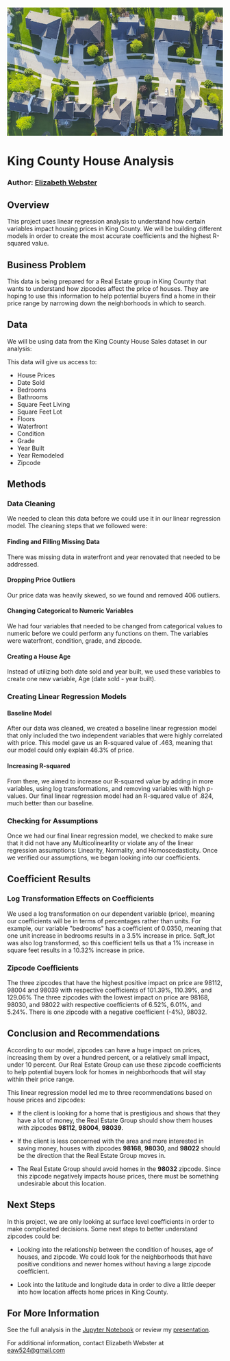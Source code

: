 ![House Picture](https://github.com/elizabeth524/dsc-phase-2-project-v2-3/blob/main/Images/preservingcommunityandfairchoice.jpg)

# King County House Analysis

### Author: [Elizabeth Webster](https://github.com/elizabeth524)

## Overview

This project uses linear regression analysis to understand how certain variables impact housing prices in King County. We will be building different models in order to create the most accurate coefficients and the highest R-squared value.

## Business Problem

This data is being prepared for a Real Estate group in King County that wants to understand how zipcodes affect the price of houses.  They are hoping to use this information to help potential buyers find a home in their price range by narrowing down the neighborhoods in which to search. 

## Data

We will be using data from the King County House Sales dataset in our analysis:

This data will give us access to:
* House Prices
* Date Sold
* Bedrooms
* Bathrooms
* Square Feet Living
* Square Feet Lot
* Floors
* Waterfront
* Condition
* Grade
* Year Built
* Year Remodeled
* Zipcode

## Methods

### Data Cleaning

We needed to clean this data before we could use it in our linear regression model.  The cleaning steps that we followed were:

#### Finding and Filling Missing Data
There was missing data in waterfront and year renovated that needed to be addressed.
#### Dropping Price Outliers
Our price data was heavily skewed, so we found and removed 406 outliers.
#### Changing Categorical to Numeric Variables
We had four variables that needed to be changed from categorical values to numeric before we could perform any functions on them.  The variables were waterfront, condition, grade, and zipcode.
#### Creating a House Age
Instead of utilizing both date sold and year built, we used these variables to create one new variable, Age (date sold - year built).

### Creating Linear Regression Models

#### Baseline Model
After our data was cleaned, we created a baseline linear regression model that only included the two independent variables that were highly correlated with price.  This model gave us an R-squared value of .463, meaning that our model could only explain 46.3% of price.
#### Increasing R-squared
From there, we aimed to increase our R-squared value by adding in more variables, using log transformations, and removing variables with high p-values.  Our final linear regression model had an R-squared value of .824, much better than our baseline.

### Checking for Assumptions

Once we had our final linear regression model, we checked to make sure that it did not have any Multicolinearlity or violate any of the linear regression assumptions: Linearity, Normality, and Homoscedasticity.  Once we verified our assumptions, we began looking into our coefficients.

## Coefficient Results

### Log Transformation Effects on Coefficients
We used a log transformation on our dependent variable (price), meaning our coefficients will be in terms of percentages rather than units.  For example, our variable "bedrooms" has a coefficient of 0.0350, meaning that one unit increase in bedrooms results in a 3.5% increase in price.  Sqft_lot was also log transformed, so this coefficient tells us that a 1% increase in square feet results in a 10.32% increase in price.

### Zipcode Coefficients
The three zipcodes that have the highest positive impact on price are 98112, 98004 and 98039 with respective coefficients of 101.39%, 110.39%, and 129.06%
The three zipcodes with the lowest impact on price are 98168, 98030, and 98022 with respective coefficients of 6.52%, 6.01%, and 5.24%.
There is one zipcode with a negative coefficient (-4%), 98032.

## Conclusion and Recommendations

According to our model, zipcodes can have a huge impact on prices, increasing them by over a hundred percent, or a relatively small impact, under 10 percent. Our Real Estate Group can use these zipcode coefficients to help potential buyers look for homes in neighborhoods that will stay within their price range.

This linear regression model led me to three recommendations based on house prices and zipcodes:

* If the client is looking for a home that is prestigious and shows that they have a lot of money, the Real Estate Group should show them houses with zipcodes **98112**, **98004**, **98039**.

* If the client is less concerned with the area and more interested in saving money, houses with zipcodes **98168**, **98030**, and **98022** should be the direction that the Real Estate Group moves in.

* The Real Estate Group should avoid homes in the **98032** zipcode.  Since this zipcode negatively impacts house prices, there must be something undesirable about this location.

## Next Steps

In this project, we are only looking at surface level coefficients in order to make complicated decisions. Some next steps to better understand zipcodes could be:

* Looking into the relationship between the condition of houses, age of houses, and zipcode.  We could look for the neighborhoods that have positive conditions and newer homes without having a large zipcode coefficient.

* Look into the latitude and longitude data in order to dive a little deeper into how location affects home prices in King County.

## For More Information

See the full analysis in the [Jupyter Notebook](https://github.com/elizabeth524/dsc-phase-2-project-v2-3/blob/main/student.ipynb) or review my [presentation]().

For additional information, contact Elizabeth Webster at [eaw524@gmail.com](eaw524@gmail.com)

